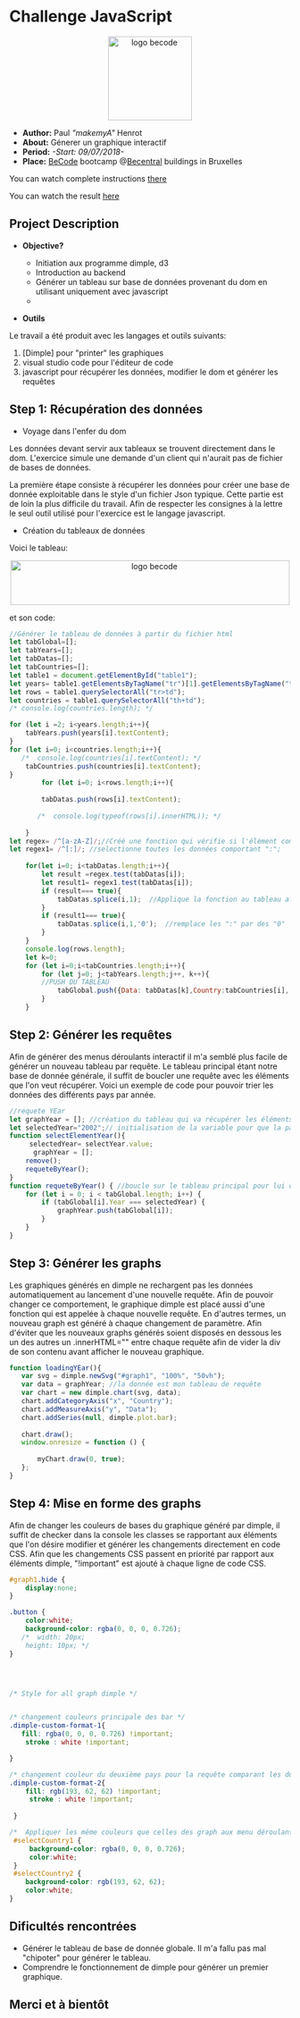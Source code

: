 # Challenge JavaScript
<p style="text-align: center;">
<img src="javascript-logo.jpg" width="150px" height="150px" alt="logo becode"/>
</p>


- **Author:** Paul *"makemyA"* Henrot
- **About:** Génerer un graphique interactif
- **Period:** *-Start: 09/07/2018-*
- **Place:** [BeCode](https://becode.org/) bootcamp @[Becentral](https://www.becentral.org/) buildings in Bruxelles

You can watch complete instructions [there](https://github.com/becodeorg/lovelace-2/tree/master/Projects/javascript-challenge-solo)


You can watch the result [here](https://makemya.github.io/js-datavisualisation-challenge/)


## Project Description

* **Objective?**

    * Initiation aux programme dimple, d3
    * Introduction au backend
    * Générer un tableau sur base de données provenant du dom en utilisant uniquement avec javascript
    * 


* **Outils**

Le travail a été produit avec les langages et outils suivants: 

1. [Dimple] pour "printer" les graphiques
2. visual studio code pour l'éditeur de code
3. javascript pour récupérer les données, modifier le dom et générer les requêtes



## **Step 1:** Récupération des données

* Voyage dans l'enfer du dom

Les données devant servir aux tableaux se trouvent directement dans le dom. L'exercice simule une demande d'un client qui n'aurait pas de fichier de bases de données.

La première étape consiste à récupérer les données pour créer une base de donnée exploitable dans le style d'un fichier Json typique. Cette partie est de loin la plus difficile du travail. Afin de respecter les consignes à la lettre le seul outil utilisé pour l'exercice est le langage javascript.

* Création du tableaux de données

Voici le tableau:
<p style="text-align: center;">
<img src="dataTab.png" width="500px" height="80px" alt="logo becode"/>
</p>

et son code:

```javascript
//Générer le tableau de données à partir du fichier html
let tabGlobal=[];
let tabYears=[];
let tabDatas=[];
let tabCountries=[];
let table1 = document.getElementById("table1");
let years= table1.getElementsByTagName("tr")[1].getElementsByTagName("th");
let rows = table1.querySelectorAll("tr>td");
let countries = table1.querySelectorAll("th+td");
/* console.log(countries.length); */

for (let i =2; i<years.length;i++){
    tabYears.push(years[i].textContent);
}
for (let i=0; i<countries.length;i++){
   /*  console.log(countries[i].textContent); */
    tabCountries.push(countries[i].textContent);
}
        for (let i=0; i<rows.length;i++){
       
        tabDatas.push(rows[i].textContent);
        
       /*  console.log(typeof(rows[i].innerHTML)); */
        
    }
let regex= /^[a-zA-Z]/;//Créé une fonction qui vérifie si l'élément commence par une lettre majuscule ou minuscule"
let regex1= /^[:]/; //selectionne toutes les données comportant ":";
  
    for(let i=0; i<tabDatas.length;i++){
        let result =regex.test(tabDatas[i]);
        let result1= regex1.test(tabDatas[i]);
        if (result=== true){
            tabDatas.splice(i,1);  //Applique la fonction au tableau afin de ne garder que les nombres
        }
        if (result1=== true){
            tabDatas.splice(i,1,'0');  //remplace les ":" par des "0"
        }
    }
    console.log(rows.length);
    let k=0;
    for (let i=0;i<tabCountries.length;i++){
        for (let j=0; j<tabYears.length;j++, k++){
        //PUSH DU TABLEAU
            tabGlobal.push({Data: tabDatas[k],Country:tabCountries[i], Year: tabYears[j]});
        }
    }
```


## **Step 2:** Générer les requêtes


Afin de générer des menus déroulants interactif il m'a semblé plus facile de générer un nouveau tableau par requête. Le tableau principal étant notre base de donnée générale, il suffit de boucler une requête avec les éléments que l'on veut récupérer. Voici un exemple de code pour pouvoir trier les données des différents pays par année.
```javascript
//requete YEar
let graphYear = []; //création du tableau qui va récupérer les éléments de la requête
let selectedYear="2002";// initialisation de la variable pour que la page affiche le tableau au chargement
function selectElementYear(){
     selectedYear= selectYear.value;
      graphYear = [];
    remove();
    requeteByYear();
}
function requeteByYear() { //boucle sur le tableau principal pour lui demander de retourner les dates sélectionnées dans le menu déroulant
    for (let i = 0; i < tabGlobal.length; i++) {
        if (tabGlobal[i].Year === selectedYear) {
            graphYear.push(tabGlobal[i]);
        }
    }
}
```
## **Step 3:** Générer les graphs

Les graphiques générés en dimple ne rechargent pas les données automatiquement au lancement d'une nouvelle requête. Afin de pouvoir changer ce comportement, le graphique dimple est placé aussi d'une fonction qui est appelée à chaque nouvelle requête. En d'autres termes, un nouveau graph est généré à chaque changement de paramètre.
Afin d'éviter que les nouveaux graphs générés soient disposés en dessous les un des autres un .innerHTML="" entre chaque requête afin de vider la div de son contenu avant afficher le nouveau graphique.
 ```javascript
 function loadingYEar(){
    var svg = dimple.newSvg("#graph1", "100%", "50vh");
    var data = graphYear; //la donnée est mon tableau de requête
    var chart = new dimple.chart(svg, data);
    chart.addCategoryAxis("x", "Country");
    chart.addMeasureAxis("y", "Data");
    chart.addSeries(null, dimple.plot.bar);
  
    chart.draw();
    window.onresize = function () {
      
        myChart.draw(0, true);
    };
}
```

## **Step 4:** Mise en forme des graphs 

Afin de changer les couleurs de bases du graphique généré par dimple, il suffit de checker dans la console les classes se rapportant aux éléments que l'on désire modifier et générer les changements directement en code CSS. Afin que les changements CSS passent en priorité par rapport aux éléments dimple, "!important" est ajouté à chaque ligne de code CSS.

```css
#graph1.hide {
    display:none;
}

.button {
    color:white;
    background-color: rgba(0, 0, 0, 0.726);
   /*  width: 20px;
    height: 10px; */
}




/* Style for all graph dimple */


/* changement couleurs principale des bar */
.dimple-custom-format-1{
   fill: rgba(0, 0, 0, 0.726) !important;
    stroke : white !important;

}

/* changement couleur du deuxième pays pour la requête comparant les données de 2 pays */
.dimple-custom-format-2{
    fill: rgb(193, 62, 62) !important;
     stroke : white !important;
 
 }

/*  Appliquer les même couleurs que celles des graph aux menu déroulant */
 #selectCountry1 {
     background-color: rgba(0, 0, 0, 0.726);
     color:white;
 }
 #selectCountry2 {
    background-color: rgb(193, 62, 62);
    color:white;
}
```

## Dificultés rencontrées

* Générer le tableau de base de donnée globale. Il m'a fallu pas mal "chipoter" pour générer le tableau. 
* Comprendre le fonctionnement de dimple pour générer un premier graphique.
  

## Merci et à bientôt